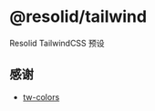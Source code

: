 # @resolid/tailwind

Resolid TailwindCSS 预设

## 感谢

- [tw-colors](https://github.com/L-Blondy/tw-colors)
